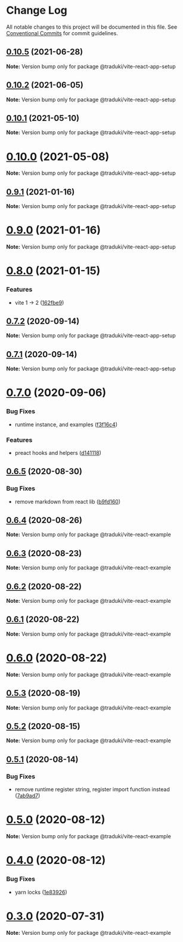 # Change Log

All notable changes to this project will be documented in this file.
See [Conventional Commits](https://conventionalcommits.org) for commit guidelines.

## [0.10.5](https://github.com/havelaer/traduki/compare/v0.10.4...v0.10.5) (2021-06-28)

**Note:** Version bump only for package @traduki/vite-react-app-setup





## [0.10.2](https://github.com/havelaer/traduki/compare/v0.10.1...v0.10.2) (2021-06-05)

**Note:** Version bump only for package @traduki/vite-react-app-setup





## [0.10.1](https://github.com/havelaer/traduki/compare/v0.10.0...v0.10.1) (2021-05-10)

**Note:** Version bump only for package @traduki/vite-react-app-setup





# [0.10.0](https://github.com/havelaer/traduki/compare/v0.9.1...v0.10.0) (2021-05-08)

**Note:** Version bump only for package @traduki/vite-react-app-setup





## [0.9.1](https://github.com/havelaer/traduki/compare/v0.9.0...v0.9.1) (2021-01-16)

**Note:** Version bump only for package @traduki/vite-react-app-setup





# [0.9.0](https://github.com/havelaer/traduki/compare/v0.8.0...v0.9.0) (2021-01-16)

**Note:** Version bump only for package @traduki/vite-react-app-setup





# [0.8.0](https://github.com/havelaer/traduki/compare/v0.7.2...v0.8.0) (2021-01-15)


### Features

* vite 1 -> 2 ([162fbe9](https://github.com/havelaer/traduki/commit/162fbe9c54214913029b252d3bb2a111d1f9951f))





## [0.7.2](https://github.com/havelaer/traduki/compare/v0.7.1...v0.7.2) (2020-09-14)

**Note:** Version bump only for package @traduki/vite-react-app-setup





## [0.7.1](https://github.com/havelaer/traduki/compare/v0.7.0...v0.7.1) (2020-09-14)

**Note:** Version bump only for package @traduki/vite-react-app-setup





# [0.7.0](https://github.com/havelaer/traduki/compare/v0.6.5...v0.7.0) (2020-09-06)


### Bug Fixes

* runtime instance, and examples ([f3f16c4](https://github.com/havelaer/traduki/commit/f3f16c4ea08a76d10ce17723e044b7cc7038556b))


### Features

* preact hooks and helpers ([d141118](https://github.com/havelaer/traduki/commit/d141118518b16f8b9045bc6b0eab76c08f0cf802))





## [0.6.5](https://github.com/havelaer/traduki/compare/v0.6.4...v0.6.5) (2020-08-30)


### Bug Fixes

* remove markdown from react lib ([b9fd160](https://github.com/havelaer/traduki/commit/b9fd160210a20d0f3f8cc39a84df8f3a3059b685))





## [0.6.4](https://github.com/havelaer/traduki/compare/v0.6.3...v0.6.4) (2020-08-26)

**Note:** Version bump only for package @traduki/vite-react-example





## [0.6.3](https://github.com/havelaer/traduki/compare/v0.6.2...v0.6.3) (2020-08-23)

**Note:** Version bump only for package @traduki/vite-react-example





## [0.6.2](https://github.com/havelaer/traduki/compare/v0.6.1...v0.6.2) (2020-08-22)

**Note:** Version bump only for package @traduki/vite-react-example





## [0.6.1](https://github.com/havelaer/traduki/compare/v0.6.0...v0.6.1) (2020-08-22)

**Note:** Version bump only for package @traduki/vite-react-example





# [0.6.0](https://github.com/havelaer/traduki/compare/v0.5.3...v0.6.0) (2020-08-22)

**Note:** Version bump only for package @traduki/vite-react-example





## [0.5.3](https://github.com/havelaer/traduki/compare/v0.5.2...v0.5.3) (2020-08-19)

**Note:** Version bump only for package @traduki/vite-react-example





## [0.5.2](https://github.com/havelaer/traduki/compare/v0.5.1...v0.5.2) (2020-08-15)

**Note:** Version bump only for package @traduki/vite-react-example





## [0.5.1](https://github.com/havelaer/traduki/compare/v0.5.0...v0.5.1) (2020-08-14)


### Bug Fixes

* remove runtime register string, register import function instead ([7ab9ad7](https://github.com/havelaer/traduki/commit/7ab9ad7354dc5351024363e9c43369875b755020))





# [0.5.0](https://github.com/havelaer/traduki/compare/v0.4.0...v0.5.0) (2020-08-12)

**Note:** Version bump only for package @traduki/vite-react-example





# [0.4.0](https://github.com/havelaer/traduki/compare/v0.3.0...v0.4.0) (2020-08-12)


### Bug Fixes

* yarn locks ([1e83926](https://github.com/havelaer/traduki/commit/1e83926c2dcae493d9f08da4413447f2180dcf51))





# [0.3.0](https://github.com/havelaer/traduki/compare/v0.2.8...v0.3.0) (2020-07-31)

**Note:** Version bump only for package @traduki/vite-react-example
